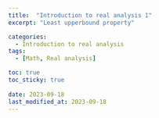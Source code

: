```yaml
---
title:  "Introduction to real analysis 1"
excerpt: "Least upperbound property"

categories:
  - Introduction to real analysis
tags:
  - [Math, Real analysis]

toc: true
toc_sticky: true
 
date: 2023-09-18
last_modified_at: 2023-09-18
---
```

